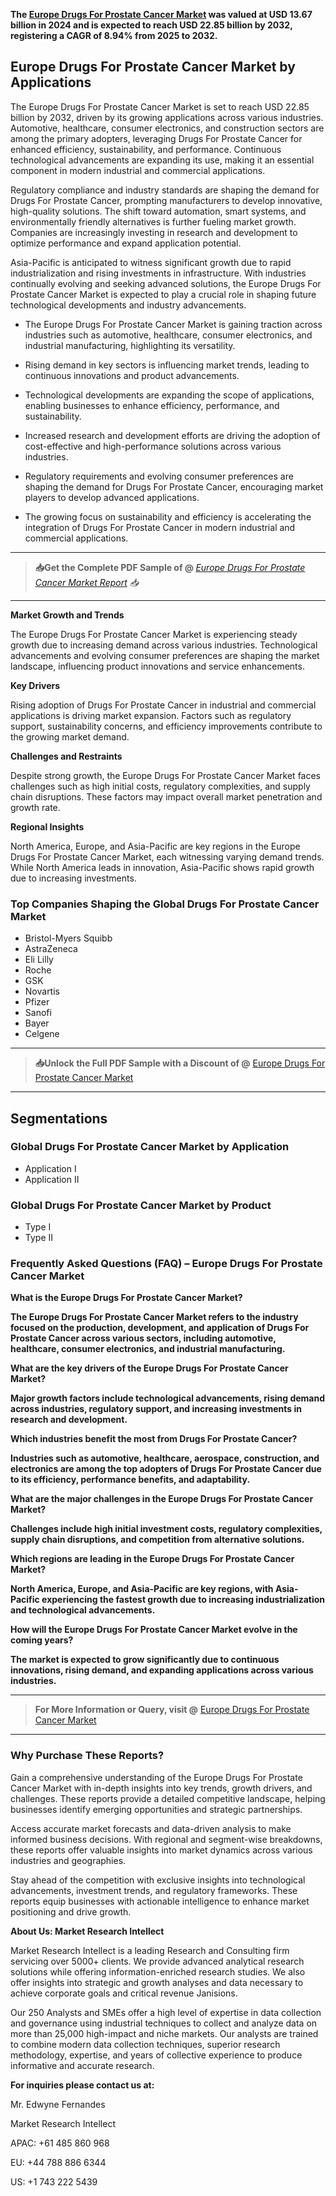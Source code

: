 <p><strong>The <a href="https://www.marketresearchintellect.com/download-sample/?rid=235427&amp;utm_source=Pulse-April-Europe&amp;utm_medium=852">Europe Drugs For Prostate Cancer Market</a> was valued at USD 13.67 billion in 2024 and is expected to reach USD 22.85 billion by 2032, registering a CAGR of 8.94% from 2025 to 2032.</strong></p><h2>Europe Drugs For Prostate Cancer Market by Applications&nbsp;</h2><p><p>The Europe Drugs For Prostate Cancer Market is set to reach USD 22.85 billion by 2032, driven by its growing applications across various industries. Automotive, healthcare, consumer electronics, and construction sectors are among the primary adopters, leveraging Drugs For Prostate Cancer for enhanced efficiency, sustainability, and performance. Continuous technological advancements are expanding its use, making it an essential component in modern industrial and commercial applications.</p><p>Regulatory compliance and industry standards are shaping the demand for Drugs For Prostate Cancer, prompting manufacturers to develop innovative, high-quality solutions. The shift toward automation, smart systems, and environmentally friendly alternatives is further fueling market growth. Companies are increasingly investing in research and development to optimize performance and expand application potential.</p><p>Asia-Pacific is anticipated to witness significant growth due to rapid industrialization and rising investments in infrastructure. With industries continually evolving and seeking advanced solutions, the Europe Drugs For Prostate Cancer Market is expected to play a crucial role in shaping future technological developments and industry advancements.</p></p><ul><li><p>The Europe Drugs For Prostate Cancer Market is gaining traction across industries such as automotive, healthcare, consumer electronics, and industrial manufacturing, highlighting its versatility.</p></li><li><p>Rising demand in key sectors is influencing market trends, leading to continuous innovations and product advancements.</p></li><li><p>Technological developments are expanding the scope of applications, enabling businesses to enhance efficiency, performance, and sustainability.</p></li><li><p>Increased research and development efforts are driving the adoption of cost-effective and high-performance solutions across various industries.</p></li><li><p>Regulatory requirements and evolving consumer preferences are shaping the demand for Drugs For Prostate Cancer, encouraging market players to develop advanced applications.</p></li><li><p>The growing focus on sustainability and efficiency is accelerating the integration of Drugs For Prostate Cancer in modern industrial and commercial applications.</p></li></ul><hr /><blockquote><p><strong><span class="font-[700]">📥Get the Complete PDF Sample of @ </span></strong><em><span class="font-[700]"><a href="https://www.marketresearchintellect.com/download-sample/?rid=235427&amp;utm_source=Pulse-April-Europe&amp;utm_medium=852" target="_blank" data-tracking-control-name="article-ssr-frontend-pulse_little-text-block" data-tracking-will-navigate="" data-test-link="">Europe Drugs For Prostate Cancer Market Report</a>&nbsp;📥</span></em></p></blockquote><hr /><p class="" data-start="77" data-end="360"><strong data-start="77" data-end="105">Market Growth and Trends</strong></p><p class="" data-start="77" data-end="360">The Europe Drugs For Prostate Cancer Market is experiencing steady growth due to increasing demand across various industries. Technological advancements and evolving consumer preferences are shaping the market landscape, influencing product innovations and service enhancements.</p><p class="" data-start="362" data-end="606"><strong data-start="362" data-end="377">Key Drivers</strong></p><p class="" data-start="362" data-end="606">Rising adoption of Drugs For Prostate Cancer in industrial and commercial applications is driving market expansion. Factors such as regulatory support, sustainability concerns, and efficiency improvements contribute to the growing market demand.</p><p class="" data-start="608" data-end="849"><strong data-start="608" data-end="637">Challenges and Restraints</strong></p><p class="" data-start="608" data-end="849">Despite strong growth, the Europe Drugs For Prostate Cancer Market faces challenges such as high initial costs, regulatory complexities, and supply chain disruptions. These factors may impact overall market penetration and growth rate.</p><p class="" data-start="851" data-end="1095"><strong data-start="851" data-end="872">Regional Insights</strong></p><p class="" data-start="851" data-end="1095">North America, Europe, and Asia-Pacific are key regions in the Europe Drugs For Prostate Cancer Market, each witnessing varying demand trends. While North America leads in innovation, Asia-Pacific shows rapid growth due to increasing investments.</p><p><h3>Top Companies Shaping the Global Drugs For Prostate Cancer Market </h3><ul><li>Bristol-Myers Squibb</li><li>AstraZeneca</li><li>Eli Lilly</li><li>Roche</li><li>GSK</li><li>Novartis</li><li>Pfizer</li><li>Sanofi</li><li>Bayer</li><li>Celgene</li></ul></p><hr /><blockquote><p><strong>📥Unlock the Full PDF Sample with a Discount of @</strong> <a href="https://www.marketresearchintellect.com/ask-for-discount/?rid=235427&amp;utm_source=Pulse-April-Europe&amp;utm_medium=852">Europe Drugs For Prostate Cancer Market</a></p></blockquote><hr /><p><h2>Segmentations</h2><h3>Global Drugs For Prostate Cancer Market by Application</h3><ul><li>Application I</li><li>Application II</li></ul><h3>Global Drugs For Prostate Cancer Market by Product</h3><ul><li>Type I</li><li>Type II</li></ul></p><h3><strong>Frequently Asked Questions (FAQ) &ndash; Europe Drugs For Prostate Cancer Market</strong></h3><p><strong>What is the Europe Drugs For Prostate Cancer Market?</strong></p><p><strong>The Europe Drugs For Prostate Cancer Market refers to the industry focused on the production, development, and application of Drugs For Prostate Cancer across various sectors, including automotive, healthcare, consumer electronics, and industrial manufacturing.</strong></p><p><strong>What are the key drivers of the Europe Drugs For Prostate Cancer Market?</strong></p><p><strong>Major growth factors include technological advancements, rising demand across industries, regulatory support, and increasing investments in research and development.</strong></p><p><strong>Which industries benefit the most from Drugs For Prostate Cancer?</strong></p><p><strong>Industries such as automotive, healthcare, aerospace, construction, and electronics are among the top adopters of Drugs For Prostate Cancer due to its efficiency, performance benefits, and adaptability.</strong></p><p><strong>What are the major challenges in the Europe Drugs For Prostate Cancer Market?</strong></p><p><strong>Challenges include high initial investment costs, regulatory complexities, supply chain disruptions, and competition from alternative solutions.</strong></p><p><strong>Which regions are leading in the Europe Drugs For Prostate Cancer Market?</strong></p><p><strong>North America, Europe, and Asia-Pacific are key regions, with Asia-Pacific experiencing the fastest growth due to increasing industrialization and technological advancements.</strong></p><p><strong>How will the Europe Drugs For Prostate Cancer Market evolve in the coming years?</strong></p><p><strong>The market is expected to grow significantly due to continuous innovations, rising demand, and expanding applications across various industries.</strong></p><hr /><blockquote><p><span class="font-[700]"><strong>For More Information or Query, visit&nbsp;@</strong>&nbsp;</span><span class="font-[700]"><a href="https://www.marketresearchintellect.com/product/global-drugs-for-prostate-cancer-market-size-and-forecast/?utm_source=Linkedin&utm_medium=852" target="_blank" data-tracking-control-name="article-ssr-frontend-pulse_little-text-block" data-tracking-will-navigate="" data-test-link="">Europe Drugs For Prostate Cancer Market</a></span></p></blockquote><hr /><h3><strong data-start="0" data-end="31">Why Purchase These Reports?</strong></h3><p class="" data-start="35" data-end="297">Gain a comprehensive understanding of the Europe Drugs For Prostate Cancer Market with in-depth insights into key trends, growth drivers, and challenges. These reports provide a detailed competitive landscape, helping businesses identify emerging opportunities and strategic partnerships.</p><p class="" data-start="299" data-end="540">Access accurate market forecasts and data-driven analysis to make informed business decisions. With regional and segment-wise breakdowns, these reports offer valuable insights into market dynamics across various industries and geographies.</p><p class="" data-start="542" data-end="784">Stay ahead of the competition with exclusive insights into technological advancements, investment trends, and regulatory frameworks. These reports equip businesses with actionable intelligence to enhance market positioning and drive growth.</p><p><strong><span class="font-[700]">About Us: Market Research Intellect</span></strong></p><p><span class="">Market Research Intellect is a leading Research and Consulting firm servicing over 5000+ clients. We provide advanced analytical research solutions while offering information-enriched research studies.&nbsp;</span>We also offer insights into strategic and growth analyses and data necessary to achieve corporate goals and critical revenue Janisions.</p><p><span class="">Our 250 Analysts and SMEs offer a high level of expertise in data collection and governance using industrial techniques to collect and analyze data on more than 25,000 high-impact and niche markets. Our analysts are trained to combine modern data collection techniques, superior research methodology, expertise, and years of collective experience to produce informative and accurate research.</span></p><p><strong>For inquiries please contact us at:</strong></p><p>Mr. Edwyne Fernandes</p><p>Market Research Intellect</p><p>APAC: +61 485 860 968</p><p>EU: +44 788 886 6344</p><p>US: +1 743 222 5439</p>